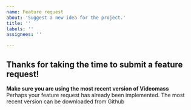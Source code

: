 ```yaml
---
name: Feature request
about: 'Suggest a new idea for the project.'
title: ''
labels: ''
assignees: ''

---
```


## Thanks for taking the time to submit a feature request!   

**Make sure you are using the most recent version of Videomass**   
Perhaps your feature request has already been implemented. The most recent version can be downloaded from Github   
